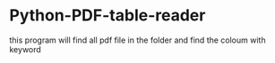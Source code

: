 # Python-PDF-table-reader
this program will find all pdf file in the folder and find the coloum with keyword
